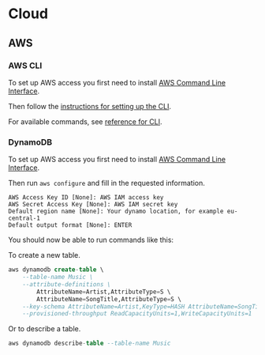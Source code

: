 # Cloud

## AWS

### AWS CLI

To set up AWS access you first need to install [AWS Command Line Interface](https://aws.amazon.com/cli/).

Then follow the [instructions for setting up the CLI](https://docs.aws.amazon.com/cli/latest/userguide/cli-chap-welcome.html).

For available commands, see [reference for CLI](https://docs.aws.amazon.com/cli/latest/index.html).

### DynamoDB

To set up AWS access you first need to install [AWS Command Line Interface](https://aws.amazon.com/cli/).

Then run `aws configure` and fill in the requested information.

```
AWS Access Key ID [None]: AWS IAM access key
AWS Secret Access Key [None]: AWS IAM secret key
Default region name [None]: Your dynamo location, for example eu-central-1
Default output format [None]: ENTER
```

You should now be able to run commands like this:

To create a new table.
```sql
aws dynamodb create-table \
    --table-name Music \
    --attribute-definitions \
        AttributeName=Artist,AttributeType=S \
        AttributeName=SongTitle,AttributeType=S \
    --key-schema AttributeName=Artist,KeyType=HASH AttributeName=SongTitle,KeyType=RANGE \
    --provisioned-throughput ReadCapacityUnits=1,WriteCapacityUnits=1
```
Or to describe a table.
```sql
aws dynamodb describe-table --table-name Music
```

